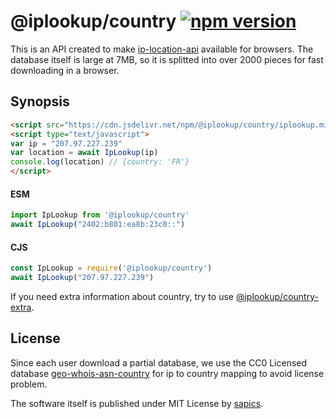 # @iplookup/country [![npm version](https://img.shields.io/npm/v/@iplookup/country?color=success&style=flat-square&label=npm)](https://www.npmjs.com/package/@iplookup/country)


This is an API created to make [ip-location-api](https://github.com/sapics/ip-location-api) available for browsers.
The database itself is large at 7MB, so it is splitted into over 2000 pieces for fast downloading in a browser.


## Synopsis

```html
<script src="https://cdn.jsdelivr.net/npm/@iplookup/country/iplookup.min.js"></script>
<script type="text/javascript">
var ip = "207.97.227.239"
var location = await IpLookup(ip)
console.log(location) // {country: 'FR'}
</script>
```

#### ESM

```javascript
import IpLookup from '@iplookup/country'
await IpLookup("2402:b801:ea8b:23c0::")
```

#### CJS

```javascript
const IpLookup = require('@iplookup/country')
await IpLookup("207.97.227.239")
```

If you need extra information about country, try to use [@iplookup/country-extra](https://github.com/sapics/ip-location-api/tree/main/browser/country-extra).


## License

Since each user download a partial database, we use the CC0 Licensed database [geo-whois-asn-country](https://github.com/sapics/ip-location-db/tree/main/geo-whois-asn-country) for ip to country mapping to avoid license problem.

The software itself is published under MIT License by [sapics](https://github.com/sapics).